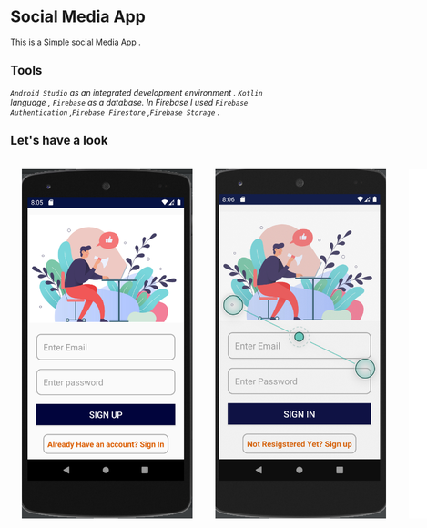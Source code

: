# Social Media App
This is a Simple social Media App . 

## Tools
_*`Android Studio` as an integrated development environment . `Kotlin` language , `Firebase` as a database. In Firebase I used `Firebase Authentication` ,`Firebase Firestore` ,`Firebase Storage` .*_

## Let's have a look


<div style="display:flex">
<img style="margin:20px" src="./Images/1.png" width="300">
<img style="margin:20px"  src="./Images/2.png" width="300">
<img style="margin:20px"  src="./Images/3.png" >
<img style="margin:20px"  src="./Images/4.png">
<img style="margin:20px"  src="./Images/5.png">
</div>
